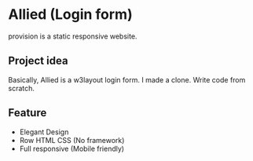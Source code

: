 # Allied (Login form)

provision is a static responsive website.

## Project idea

Basically, Allied is a w3layout login form. I made a clone. Write code from scratch.


## Feature
* Elegant Design
* Row HTML CSS (No framework)
* Full responsive (Mobile friendly)